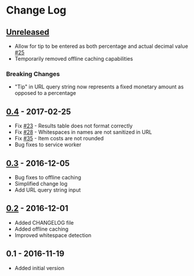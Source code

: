 # Change Log

## [Unreleased]
- Allow for tip to be entered as both percentage and actual decimal value [#25]
- Temporarily removed offline caching capabilities

### Breaking Changes
- "Tip" in URL query string now represents a fixed monetary amount as opposed to a percentage

## [0.4] - 2017-02-25
- Fix [#23] - Results table does not format correctly
- Fix [#28] - Whitespaces in names are not sanitized in URL
- Fix [#35] - Item costs are not rounded
- Bug fixes to service worker

## [0.3] - 2016-12-05
- Bug fixes to offline caching
- Simplified change log
- Add URL query string input

## [0.2] - 2016-12-01
- Added CHANGELOG file
- Added offline caching
- Improved whitespace detection

## 0.1 - 2016-11-19
- Added initial version

[Unreleased]: https://github.com/GustavoFernandes/order-splitter/compare/v0.4...HEAD
[0.4]: https://github.com/GustavoFernandes/order-splitter/compare/v0.3...v0.4
[0.3]: https://github.com/GustavoFernandes/order-splitter/compare/v0.2...v0.3
[0.2]: https://github.com/GustavoFernandes/order-splitter/compare/v0.1...v0.2
[#23]: https://github.com/GustavoFernandes/order-splitter/issues/23
[#25]: https://github.com/GustavoFernandes/order-splitter/issues/25
[#28]: https://github.com/GustavoFernandes/order-splitter/issues/28
[#35]: https://github.com/GustavoFernandes/order-splitter/issues/35
